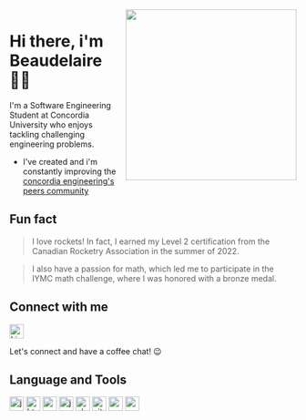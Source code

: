 <img align="right" src="https://media4.giphy.com/media/3owypkjxtrXUvhJiCY/giphy.gif" width="300"/>

# Hi there, i'm Beaudelaire 👋🏽

I'm a Software Engineering Student at Concordia University who enjoys tackling challenging engineering problems.

-  I've created and i'm constantly improving the [concordia engineering's peers community](https://www.peerscommunityca)



## Fun fact

> I love rockets! In fact, I earned my Level 2 certification from the Canadian Rocketry Association in the summer of 2022.

> I also have a passion for math, which led me to participate in the IYMC math challenge, where I was honored with a bronze medal.


## Connect with me

[<img src="https://github.com/Tsounguinzo/devicon/blob/master/icons/linkedin/linkedin-original.svg" alt="LinkedIn" width="25" height="25" />](https://www.linkedin.com/in/beaudelaire-tsoungui-nzodoumkouo-809744231/)  

Let's connect and have a coffee chat! 😉

## Language and Tools

<p align="left">
<img src="https://github.com/Tsounguinzo/devicon/blob/master/icons/java/java-original.svg" alt="java" width="25" height="25" />
<img src="https://github.com/Tsounguinzo/devicon/blob/master/icons/html5/html5-original.svg" alt="html5" width="25" height="25" />
<img src="https://github.com/Tsounguinzo/devicon/blob/master/icons/css3/css3-original.svg" alt="css3" width="25" height="25" />
<img src="https://github.com/Tsounguinzo/devicon/blob/master/icons/javascript/javascript-original.svg" alt="javascript" width="25" height="25" />
<img src="https://github.com/Tsounguinzo/devicon/blob/master/icons/php/php-original.svg" alt="php" width="25" height="25" />
<img src="https://github.com/Tsounguinzo/devicon/blob/master/icons/git/git-original.svg" alt="git" width="25" height="25" />
<img src="https://github.com/Tsounguinzo/devicon/blob/master/icons/swift/swift-original.svg" alt="swift" width="25" height="25" />
<img src="https://github.com/Tsounguinzo/devicon/blob/master/icons/react/react-original.svg" alt="react" width="25" height="25" />
</p>
